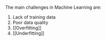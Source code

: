 The main challenges in Machine Learning are:

1. Lack of training data
2. Poor data quality
3. [[Overfitting]]
4. [[Underfitting]]